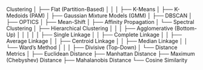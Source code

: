 Clustering
│
├── Flat (Partition-Based)
│   │
│   ├── K-Means
│   ├── K-Medoids (PAM)
│   ├── Gaussian Mixture Models (GMM)
│   ├── DBSCAN
│   ├── OPTICS
│   ├── Mean-Shift
│   ├── Affinity Propagation
│   └── Spectral Clustering
│
├── Hierarchical Clustering
│   │
│   ├── Agglomerative (Bottom-Up)
│   │   │
│   │   ├── Single Linkage
│   │   ├── Complete Linkage
│   │   ├── Average Linkage
│   │   ├── Centroid Linkage
│   │   ├── Median Linkage
│   │   └── Ward’s Method
│   │
│   ├── Divisive (Top-Down)
│
└── Distance Metrics
    │
    ├── Euclidean Distance
    ├── Manhattan Distance
    ├── Maximum (Chebyshev) Distance
    ├── Mahalanobis Distance
    └── Cosine Similarity
